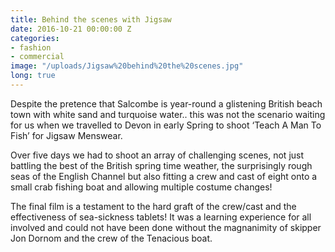 ```yaml
---
title: Behind the scenes with Jigsaw
date: 2016-10-21 00:00:00 Z
categories:
- fashion
- commercial
image: "/uploads/Jigsaw%20behind%20the%20scenes.jpg"
long: true
---
```


Despite the pretence that Salcombe is year-round a glistening British beach town with white sand and turquoise water.. this was not the scenario waiting for us when we travelled to Devon in early Spring to shoot ‘Teach A Man To Fish’ for Jigsaw Menswear.

Over five days we had to shoot an array of challenging scenes, not just battling the best of the British spring time weather, the surprisingly rough seas of the English Channel but also fitting a crew and cast of eight onto a small crab fishing boat and allowing multiple costume changes!

The final film is a testament to the hard graft of the crew/cast and the effectiveness of sea-sickness tablets! It was a learning experience for all involved and could not have been done without the magnanimity of skipper Jon Dornom and the crew of the Tenacious boat.

